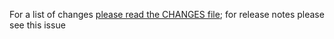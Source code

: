 For a list of changes [please read the CHANGES file](CHANGES); for release notes please see this issue

